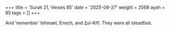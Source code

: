 +++
title = 'Surah 21, Verses 85'
date = '2025-08-27'
weight = 2568
ayah = 85
tags = []
+++

And ˹remember˺ Ishmael, Enoch, and Ⱬul-Kifl. They were all steadfast.